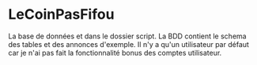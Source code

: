 # LeCoinPasFifou

La base de données et dans le dossier script. La BDD contient le schema des tables et des annonces d'exemple.
Il n'y a qu'un utilisateur par défaut car je n'ai pas fait la fonctionnalité bonus des comptes utilisateur.
